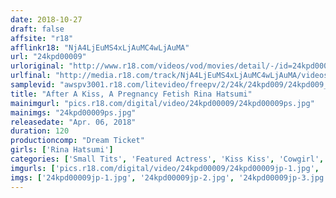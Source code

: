 ```yaml
---
date: 2018-10-27
draft: false
affsite: "r18"
afflinkr18: "NjA4LjEuMS4xLjAuMC4wLjAuMA"
url: "24kpd00009"
urloriginal: "http://www.r18.com/videos/vod/movies/detail/-/id=24kpd00009"
urlfinal: "http://media.r18.com/track/NjA4LjEuMS4xLjAuMC4wLjAuMA/videos/vod/movies/detail/-/id=24kpd00009"
samplevid: "awspv3001.r18.com/litevideo/freepv/2/24k/24kpd009/24kpd009_dmb_w.mp4"
title: "After A Kiss, A Pregnancy Fetish Rina Hatsumi"
mainimgurl: "pics.r18.com/digital/video/24kpd00009/24kpd00009ps.jpg"
mainimgs: "24kpd00009ps.jpg"
releasedate: "Apr. 06, 2018"
duration: 120
productioncomp: "Dream Ticket"
girls: ['Rina Hatsumi']
categories: ['Small Tits', 'Featured Actress', 'Kiss Kiss', 'Cowgirl', 'Creampie', 'Blowjob', 'Hi-Def']
imgurls: ['pics.r18.com/digital/video/24kpd00009/24kpd00009jp-1.jpg', 'pics.r18.com/digital/video/24kpd00009/24kpd00009jp-2.jpg', 'pics.r18.com/digital/video/24kpd00009/24kpd00009jp-3.jpg', 'pics.r18.com/digital/video/24kpd00009/24kpd00009jp-4.jpg', 'pics.r18.com/digital/video/24kpd00009/24kpd00009jp-5.jpg', 'pics.r18.com/digital/video/24kpd00009/24kpd00009jp-6.jpg', 'pics.r18.com/digital/video/24kpd00009/24kpd00009jp-7.jpg', 'pics.r18.com/digital/video/24kpd00009/24kpd00009jp-8.jpg', 'pics.r18.com/digital/video/24kpd00009/24kpd00009jp-9.jpg', 'pics.r18.com/digital/video/24kpd00009/24kpd00009jp-10.jpg', 'pics.r18.com/digital/video/24kpd00009/24kpd00009jp-11.jpg', 'pics.r18.com/digital/video/24kpd00009/24kpd00009jp-12.jpg', 'pics.r18.com/digital/video/24kpd00009/24kpd00009jp-13.jpg', 'pics.r18.com/digital/video/24kpd00009/24kpd00009jp-14.jpg', 'pics.r18.com/digital/video/24kpd00009/24kpd00009jp-15.jpg', 'pics.r18.com/digital/video/24kpd00009/24kpd00009jp-16.jpg', 'pics.r18.com/digital/video/24kpd00009/24kpd00009jp-17.jpg', 'pics.r18.com/digital/video/24kpd00009/24kpd00009jp-18.jpg', 'pics.r18.com/digital/video/24kpd00009/24kpd00009jp-19.jpg', 'pics.r18.com/digital/video/24kpd00009/24kpd00009jp-20.jpg']
imgs: ['24kpd00009jp-1.jpg', '24kpd00009jp-2.jpg', '24kpd00009jp-3.jpg', '24kpd00009jp-4.jpg', '24kpd00009jp-5.jpg', '24kpd00009jp-6.jpg', '24kpd00009jp-7.jpg', '24kpd00009jp-8.jpg', '24kpd00009jp-9.jpg', '24kpd00009jp-10.jpg', '24kpd00009jp-11.jpg', '24kpd00009jp-12.jpg', '24kpd00009jp-13.jpg', '24kpd00009jp-14.jpg', '24kpd00009jp-15.jpg', '24kpd00009jp-16.jpg', '24kpd00009jp-17.jpg', '24kpd00009jp-18.jpg', '24kpd00009jp-19.jpg', '24kpd00009jp-20.jpg']
---
```

